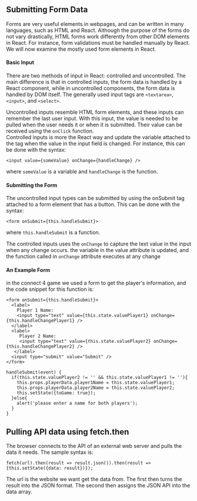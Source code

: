 ## Submitting Form Data
Forms are very useful elements in webpages, and can be written in many languages, such as HTML and React. Although the purpose of the forms do not vary drastically, HTML forms work differently from other DOM elements in React. For instance, form validations must be handled manually by React. We will now examine the mostly used form elements in React.

#### Basic Input
There are two methods of input in React: controlled and uncontrolled. The main difference is that in controlled inputs, the form data is handled by a React component, while in uncontrolled components, the form data is handled by DOM itself. The generally used input tags are `<textarea>`, `<input>`, and `<select>`.

Uncontrolled inputs resemble HTML form elements, and these inputs can remember the last user input. With this input, the value is needed to be pulled when the user needs it or when it is submitted. Their value can be received using the `onClick` function.  
Controlled inputs is more the React way and update the variable attached to the tag when the value in the input field is changed. For instance, this can be done with the syntax:

`<input value={someValue} onChange={handleChange} />`

where `someValue` is a variable and `handleChange` is the function.

#### Submitting the Form
The uncontrolled input types can be submitted by using the onSubmit tag attached to a form element that has a button. This can be done with the syntax:

`<form onSubmit={this.handleSubmit}>`

where `this.handleSubmit` is a function.

The controlled inputs uses the `onChange` to capture the text value in the input when any change occurs. the variable in the value attribute is updated, and the function called in `onChange` attribute executes at any change

#### An Example Form

in the connect 4 game we used a form to get the player's information, and the code snippet for this function is:

```
<form onSubmit={this.handleSubmit}>
  <label>
    Player 1 Name:    
    <input type="text" value={this.state.valuePlayer1} onChange={this.handleChangePlayer1} />
  </label>
  <label>
     Player 2 Name:
     <input type="text" value={this.state.valuePlayer2} onChange={this.handleChangePlayer2} />
   </label>
  <input type="submit" value="Submit" />
</form>

handleSubmit(event) {
  if(this.state.valuePlayer2 != '' && this.state.valuePlayer1 != ''){
    this.props.playerData.player1Name = this.state.valuePlayer1;
    this.props.playerData.player2Name = this.state.valuePlayer2;
    this.setState({toGame: true});
  }else{
    alert('please enter a name for both players');
  }
}
```

## Pulling API data using fetch.then

The browser connects to the API of an external web server and pulls the data it needs. The sample syntax is:

`fetch(url).then(result => result.json()).then(result => {this.setState({data: result})});`

The url is the website we want get the data from. The first then turns the result into the JSON format. The second then assigns the JSON API into the data array.  
